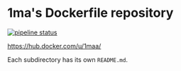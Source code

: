 # 1ma's Dockerfile repository

[![pipeline status](https://gitlab.com/1ma/dockertronics/badges/master/pipeline.svg)](https://gitlab.com/1ma/dockertronics/commits/master)

https://hub.docker.com/u/1maa/


Each subdirectory has its own `README.md`.
